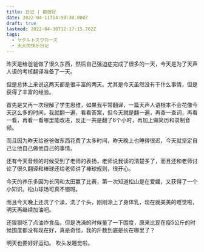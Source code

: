 ```yaml
---
title: 日记 | 都很好
date: 2022-04-11T14:58:30.000Z
draft: true
lastmod: 2022-04-30T12:17:15.762Z
tags:
  - ヤクルトスワローズ
  - 天天的快乐日记
---
```

昨天是给爸爸做了很久东西，然后自己强迫症完成了很多的一天，今天是为了天声人语的考核翻译准备了一天。

但是总体上来说这两天都是很丰富的两天。尤其是今天虽然没有干什么事情，但是获得了丰富的经验。

首先是又再一次理解了学生思维，如果我平常翻译，一篇天声人语根本不会花像今天这么多的时间，我就翻一遍，看看答案，但今天就是翻一遍，再查一查词，再看一看，再看一看哪里能改进，反正一共是翻了6个小时，再加上做简历和录制音频。

而且因为昨天给爸爸做东西花费了太多时间，昨天晚上也睡得很迟，今天就坚定自己让他自己做他自己的事情。

还有今天音频的时候受到了老师的表扬，老师说我读的清楚多了，而且还和老师讨论了很久翻译和棒球还给老师讲了棒球规则，很开心。

今天的养乐多因为长冈和太田赢了比赛，第一次知道松山是在爱媛，又获得了一个小知识。松山球场可真不错呀。

而且今天晚上还洗了个澡，洗了个头，刚刚涂上了身体乳，现在就美美的睡觉啦，明天再继续加油吧。

还狠狠吃了点油炸食品，但是洗澡的时候量了一下围度，原来比现在瘦5公斤的时候围度都没有现在好，真是奇怪，我的斤数到底是长在哪里了？

明天也要好好运动。
吹头发睡觉啦。
